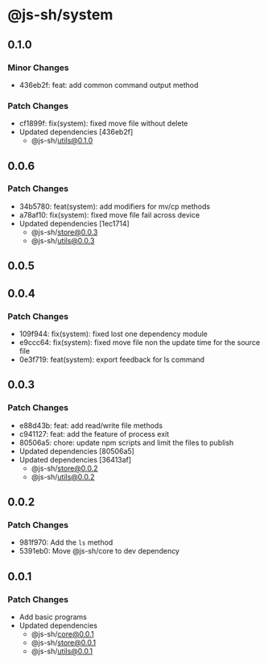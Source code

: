 # @js-sh/system

## 0.1.0

### Minor Changes

- 436eb2f: feat: add common command output method

### Patch Changes

- cf1899f: fix(system): fixed move file without delete
- Updated dependencies [436eb2f]
  - @js-sh/utils@0.1.0

## 0.0.6

### Patch Changes

- 34b5780: feat(system): add modifiers for mv/cp methods
- a78af10: fix(system): fixed move file fail across device
- Updated dependencies [1ec1714]
  - @js-sh/store@0.0.3
  - @js-sh/utils@0.0.3

## 0.0.5

## 0.0.4

### Patch Changes

- 109f944: fix(system): fixed lost one dependency module
- e9ccc64: fix(system): fixed move file non the update time for the source file
- 0e3f719: feat(system): export feedback for ls command

## 0.0.3

### Patch Changes

- e88d43b: feat: add read/write file methods
- c941127: feat: add the feature of process exit
- 80506a5: chore: update npm scripts and limit the files to publish
- Updated dependencies [80506a5]
- Updated dependencies [36413af]
  - @js-sh/store@0.0.2
  - @js-sh/utils@0.0.2

## 0.0.2

### Patch Changes

- 981f970: Add the `ls` method
- 5391eb0: Move @js-sh/core to dev dependency

## 0.0.1

### Patch Changes

- Add basic programs
- Updated dependencies
  - @js-sh/core@0.0.1
  - @js-sh/store@0.0.1
  - @js-sh/utils@0.0.1
